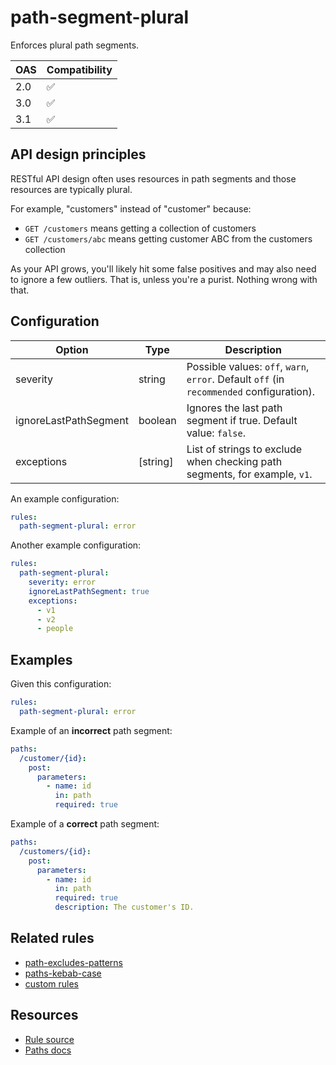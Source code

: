 # path-segment-plural

Enforces plural path segments.

|OAS|Compatibility|
|---|---|
|2.0|✅|
|3.0|✅|
|3.1|✅|


## API design principles

RESTful API design often uses resources in path segments and those resources are typically plural.

For example, "customers" instead of "customer" because:

- `GET /customers` means getting a collection of customers
- `GET /customers/abc` means getting customer ABC from the customers collection

As your API grows, you'll likely hit some false positives and may also need to ignore a few outliers.
That is, unless you're a purist.
Nothing wrong with that.

## Configuration


|Option|Type|Description|
|---|---|---|
|severity|string|Possible values: `off`, `warn`, `error`. Default `off` (in `recommended` configuration). |
|ignoreLastPathSegment|boolean|Ignores the last path segment if true. Default value: `false`.|
|exceptions|[string]|List of strings to exclude when checking path segments, for example, `v1`.|

An example configuration:

```yaml
rules:
  path-segment-plural: error
```

Another example configuration:

```yaml
rules:
  path-segment-plural:
    severity: error
    ignoreLastPathSegment: true
    exceptions:
      - v1
      - v2
      - people
```

## Examples

Given this configuration:

```yaml
rules:
  path-segment-plural: error
```

Example of an **incorrect** path segment:

```yaml
paths:
  /customer/{id}:
    post:
      parameters:
        - name: id
          in: path
          required: true
```

Example of a **correct** path segment:

```yaml
paths:
  /customers/{id}:
    post:
      parameters:
        - name: id
          in: path
          required: true
          description: The customer's ID.
```

## Related rules

- [path-excludes-patterns](./path-excludes-patterns.md)
- [paths-kebab-case](./paths-kebab-case.md)
- [custom rules](./configurable-rules.md)

## Resources

- [Rule source](https://github.com/Redocly/redocly-cli/blob/main/packages/core/src/rules/common/path-segment-plural.ts)
- [Paths docs](https://redocly.com/docs/openapi-visual-reference/paths/)

